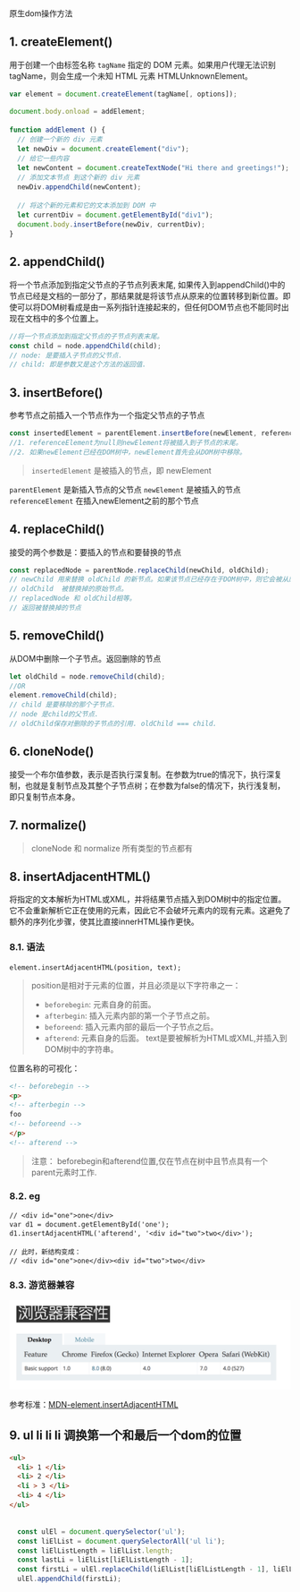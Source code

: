 <div class="title">原生dom操作方法</div>

## 1. createElement()
用于创建一个由标签名称 `tagName` 指定的 DOM 元素。如果用户代理无法识别 tagName，则会生成一个未知 HTML 元素 HTMLUnknownElement。
```js
var element = document.createElement(tagName[, options]);

```

```js
document.body.onload = addElement;

function addElement () {
  // 创建一个新的 div 元素
  let newDiv = document.createElement("div");
  // 给它一些内容
  let newContent = document.createTextNode("Hi there and greetings!");
  // 添加文本节点 到这个新的 div 元素
  newDiv.appendChild(newContent);

  // 将这个新的元素和它的文本添加到 DOM 中
  let currentDiv = document.getElementById("div1");
  document.body.insertBefore(newDiv, currentDiv);
}
```

## 2. appendChild()
将一个节点添加到指定父节点的子节点列表末尾, 如果传入到appendChild()中的节点已经是文档的一部分了，那结果就是将该节点从原来的位置转移到新位置。即使可以将DOM树看成是由一系列指针连接起来的，但任何DOM节点也不能同时出现在文档中的多个位置上。

```js
//将一个节点添加到指定父节点的子节点列表末尾。
const child = node.appendChild(child);
// node: 是要插入子节点的父节点.
// child: 即是参数又是这个方法的返回值.
```

## 3. insertBefore()
参考节点之前插入一个节点作为一个指定父节点的子节点

```js
const insertedElement = parentElement.insertBefore(newElement, referenceElement);
//1. referenceElement为null则newElement将被插入到子节点的末尾。
//2. 如果newElement已经在DOM树中，newElement首先会从DOM树中移除。
```

> `insertedElement` 是被插入的节点，即 newElement

`parentElement` 是新插入节点的父节点
`newElement` 是被插入的节点
`referenceElement` 在插入newElement之前的那个节点

## 4. replaceChild()
接受的两个参数是：要插入的节点和要替换的节点

```js
const replacedNode = parentNode.replaceChild(newChild, oldChild);
// newChild 用来替换 oldChild 的新节点。如果该节点已经存在于DOM树中，则它会被从原始位置删除。
// oldChild  被替换掉的原始节点。
// replacedNode 和 oldChild相等。
// 返回被替换掉的节点
```

## 5. removeChild()
从DOM中删除一个子节点。返回删除的节点

```js
let oldChild = node.removeChild(child);
//OR
element.removeChild(child);
// child 是要移除的那个子节点.
// node 是child的父节点.
// oldChild保存对删除的子节点的引用. oldChild === child.
```

## 6. cloneNode()
接受一个布尔值参数，表示是否执行深复制。在参数为true的情况下，执行深复制，也就是复制节点及其整个子节点树；在参数为false的情况下，执行浅复制，即只复制节点本身。

## 7. normalize()

> cloneNode 和 normalize 所有类型的节点都有

## 8. insertAdjacentHTML()
将指定的文本解析为HTML或XML，并将结果节点插入到DOM树中的指定位置。它不会重新解析它正在使用的元素，因此它不会破坏元素内的现有元素。这避免了额外的序列化步骤，使其比直接innerHTML操作更快。

### 8.1. 语法
```
element.insertAdjacentHTML(position, text);
```
>position是相对于元素的位置，并且必须是以下字符串之一：
>* `beforebegin`: 元素自身的前面。
>* `afterbegin`: 插入元素内部的第一个子节点之前。
>* `beforeend`: 插入元素内部的最后一个子节点之后。
>* `afterend`: 元素自身的后面。
>text是要被解析为HTML或XML,并插入到DOM树中的字符串。

位置名称的可视化：
```html
<!-- beforebegin -->
<p>
<!-- afterbegin -->
foo
<!-- beforeend -->
</p>
<!-- afterend -->
```
> 注意： beforebegin和afterend位置,仅在节点在树中且节点具有一个parent元素时工作.
### 8.2. eg
```
// <div id="one">one</div>
var d1 = document.getElementById('one');
d1.insertAdjacentHTML('afterend', '<div id="two">two</div>');

// 此时，新结构变成：
// <div id="one">one</div><div id="two">two</div>
```
### 8.3. 游览器兼容
![image.png](../img/img75.png)

参考标准：[MDN-element.insertAdjacentHTML](https://developer.mozilla.org/zh-CN/docs/Web/API/Element/insertAdjacentHTML)

## 9. ul li li li  调换第一个和最后一个dom的位置

```html
<ul>
  <li> 1 </li>
  <li> 2 </li>
  <li > 3 </li>
  <li> 4 </li>
</ul>
```

``` js

  const ulEl = document.querySelector('ul');
  const liElList = document.querySelectorAll('ul li');
  const liElListLength = liElList.length;
  const lastLi = liElList[liElListLength - 1];
  const firstLi = ulEl.replaceChild(liElList[liElListLength - 1], liElList[0])
  ulEl.appendChild(firstLi);
```
